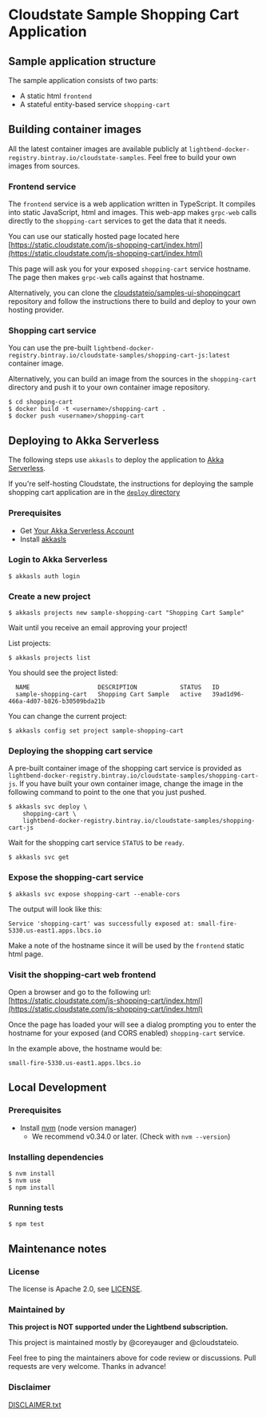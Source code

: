 
# Cloudstate Sample Shopping Cart Application

## Sample application structure

The sample application consists of two parts:
* A static html `frontend`
* A stateful entity-based service `shopping-cart`

## Building container images

All the latest container images are available publicly at `lightbend-docker-registry.bintray.io/cloudstate-samples`. Feel free to build your own images from sources.

### Frontend service

The `frontend` service is a web application written in TypeScript.
It compiles into static JavaScript, html and images. This web-app makes `grpc-web` calls directly to the `shopping-cart` services to get the data that it needs.

You can use our statically hosted page located here [https://static.cloudstate.com/js-shopping-cart/index.html](https://static.cloudstate.com/js-shopping-cart/index.html)

This page will ask you for your exposed `shopping-cart` service hostname.  The page then makes `grpc-web` calls against that hostname.

Alternatively, you can clone the [cloudstateio/samples-ui-shoppingcart](https://github.com/cloudstateio/samples-ui-shoppingcart) repository and follow the instructions there to build and deploy to your own hosting provider.

### Shopping cart service

You can use the pre-built `lightbend-docker-registry.bintray.io/cloudstate-samples/shopping-cart-js:latest` container image.

Alternatively, you can build an image from the sources in the `shopping-cart` directory and push it to your own container image repository.

```shell
$ cd shopping-cart
$ docker build -t <username>/shopping-cart .
$ docker push <username>/shopping-cart
```

## Deploying to Akka Serverless

The following steps use `akkasls` to deploy the application to [Akka Serverless](https://docs.cloudstate.com/).

If you're self-hosting Cloudstate, the instructions for deploying the sample shopping cart application are in the [`deploy` directory](./deploy/README.md)

### Prerequisites

* Get [Your Akka Serverless Account](https://docs.cloudstate.com/getting-started/lightbend-account.html)
* Install [akkasls](https://docs.cloudstate.com/getting-started/set-up-development-env.html)

### Login to Akka Serverless

```shell
$ akkasls auth login
```

### Create a new project

```shell
$ akkasls projects new sample-shopping-cart "Shopping Cart Sample"
```

Wait until you receive an email approving your project!

List projects:

```shell
$ akkasls projects list
```

You should see the project listed:

```shell
  NAME                   DESCRIPTION            STATUS   ID
  sample-shopping-cart   Shopping Cart Sample   active   39ad1d96-466a-4d07-b826-b30509bda21b
```

You can change the current project:

```shell
$ akkasls config set project sample-shopping-cart
```

### Deploying the shopping cart service

A pre-built container image of the shopping cart service is provided as `lightbend-docker-registry.bintray.io/cloudstate-samples/shopping-cart-js`.
If you have built your own container image, change the image in the following command to point to the one that you just pushed.

```shell
$ akkasls svc deploy \
    shopping-cart \
    lightbend-docker-registry.bintray.io/cloudstate-samples/shopping-cart-js
```

Wait for the shopping cart service `STATUS` to be `ready`.

```shell
$ akkasls svc get
```

### Expose the shopping-cart service

```shell
$ akkasls svc expose shopping-cart --enable-cors
```

The output will look like this:

```shell
Service 'shopping-cart' was successfully exposed at: small-fire-5330.us-east1.apps.lbcs.io
```

Make a note of the hostname since it will be used by the `frontend` static html page.

### Visit the shopping-cart web frontend

Open a browser and go to the following url: [https://static.cloudstate.com/js-shopping-cart/index.html](https://static.cloudstate.com/js-shopping-cart/index.html)

Once the page has loaded your will see a dialog prompting you to enter the hostname for your exposed (and CORS enabled) `shopping-cart` service.

In the example above, the hostname would be:
```
small-fire-5330.us-east1.apps.lbcs.io
```

## Local Development

### Prerequisites

* Install [nvm](https://github.com/nvm-sh/nvm#install--update-script) (node version manager)
  * We recommend v0.34.0 or later.  (Check with `nvm --version`)

### Installing dependencies

```shell
$ nvm install
$ nvm use
$ npm install
```

### Running tests

```shell
$ npm test
```

## Maintenance notes

### License

The license is Apache 2.0, see [LICENSE](LICENSE).

### Maintained by

__This project is NOT supported under the Lightbend subscription.__

This project is maintained mostly by @coreyauger and @cloudstateio.

Feel free to ping the maintainers above for code review or discussions. Pull requests are very welcome.  Thanks in advance!

### Disclaimer

[DISCLAIMER.txt](DISCLAIMER.txt)
